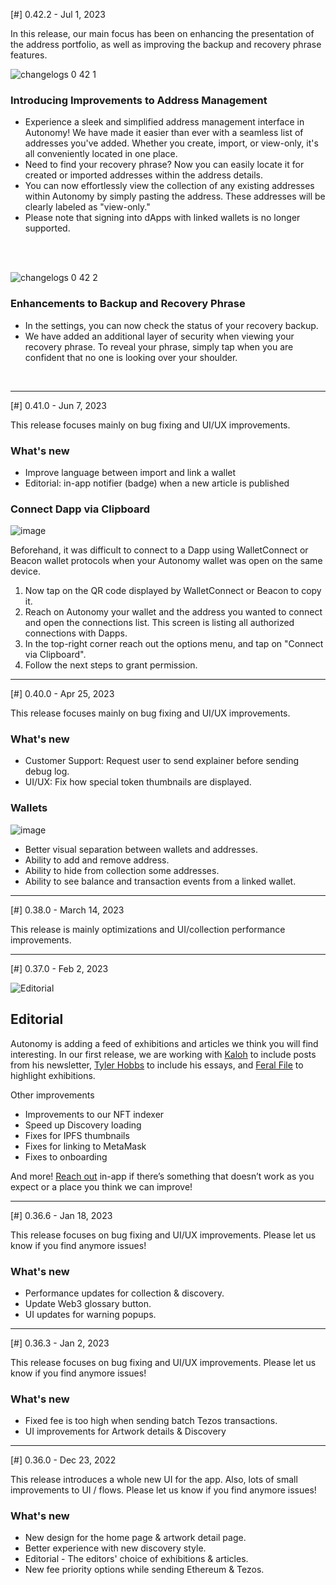 [#] 0.42.2 - Jul 1, 2023

In this release, our main focus has been on enhancing the presentation of the address portfolio, as well as improving the backup and recovery phrase features.

![changelogs 0 42 1](https://github.com/bitmark-inc/autonomy-apps/assets/61187455/11fe64a5-70be-4815-b0fb-d9b9ae98c9a9)

### Introducing Improvements to Address Management

- Experience a sleek and simplified address management interface in Autonomy! We have made it easier than ever with a seamless list of addresses you've added. Whether you create, import, or view-only, it's all conveniently located in one place.
- Need to find your recovery phrase? Now you can easily locate it for created or imported addresses within the address details.
- You can now effortlessly view the collection of any existing addresses within Autonomy by simply pasting the address. These addresses will be clearly labeled as "view-only."
- Please note that signing into dApps with linked wallets is no longer supported.
<br>
<br>
  

![changelogs 0 42 2](https://github.com/bitmark-inc/autonomy-apps/assets/61187455/325b469b-8139-44bd-8235-d650719d7013)

### Enhancements to Backup and Recovery Phrase
- In the settings, you can now check the status of your recovery backup.
- We have added an additional layer of security when viewing your recovery phrase. To reveal your phrase, simply tap when you are confident that no one is looking over your shoulder.
<br>

---

[#] 0.41.0 - Jun 7, 2023

This release focuses mainly on bug fixing and UI/UX improvements.

### What's new

- Improve language between import and link a wallet
- Editorial: in-app notifier (badge) when a new article is published

### Connect Dapp via Clipboard

![image](https://github.com/bitmark-inc/autonomy-apps/assets/61187455/c9ccd3b2-d80e-4f94-a52e-44c1dfdbf1e0)

Beforehand, it was difficult to connect to a Dapp using WalletConnect or Beacon wallet protocols when your Autonomy wallet was open on the same device.
1. Now tap on the QR code displayed by WalletConnect or Beacon to copy it.
2. Reach on Autonomy your wallet and the address you wanted to connect and open the connections list.
This screen is listing all authorized connections with Dapps.
3. In the top-right corner reach out the options menu, and tap on "Connect via Clipboard".
4. Follow the next steps to grant permission.

---

[#] 0.40.0 - Apr 25, 2023

This release focuses mainly on bug fixing and UI/UX improvements.

### What's new
- Customer Support: Request user to send explainer before sending debug log.
- UI/UX: Fix how special token thumbnails are displayed.

### Wallets

![image](https://user-images.githubusercontent.com/61187455/233999293-7a9b398e-1602-410a-a4cd-0e9946bd9c60.png)

- Better visual separation between wallets and addresses.
- Ability to add and remove address.
- Ability to hide from collection some addresses.
- Ability to see balance and transaction events from a linked wallet.

---

[#] 0.38.0 - March 14, 2023

This release is mainly optimizations and UI/collection performance improvements. 

---

[#] 0.37.0 - Feb 2, 2023

![Editorial](https://user-images.githubusercontent.com/422993/216233614-8971f363-646e-438d-8142-fbcbc8dd9655.jpg)

## Editorial

Autonomy is adding a feed of exhibitions and articles we think you will find interesting. In our first release, we are working with [Kaloh](https://www.kaloh.xyz) to include posts from his newsletter, [Tyler Hobbs](https://tylerxhobbs.com/about) to include his essays, and [Feral File](https://feralfile.com/exhibitions) to highlight exhibitions. 

Other improvements
* Improvements to our NFT indexer
* Speed up Discovery loading
* Fixes for IPFS thumbnails
* Fixes for linking to MetaMask
* Fixes to onboarding

And more! [Reach out](autonomy://support) in-app if there’s something that doesn’t work as you expect or a place you think we can improve!

---

[#] 0.36.6 - Jan 18, 2023

This release focuses on bug fixing and UI/UX improvements. Please let us know if you find anymore issues!

### What's new
- Performance updates for collection & discovery.
- Update Web3 glossary button.
- UI updates for warning popups.

---


[#] 0.36.3 - Jan 2, 2023

This release focuses on bug fixing and UI/UX improvements. Please let us know if you find anymore issues!

### What's new
- Fixed fee is too high when sending batch Tezos transactions.
- UI improvements for Artwork details & Discovery

---


[#] 0.36.0 - Dec 23, 2022

This release introduces a whole new UI for the app. Also, lots of small improvements to UI / flows. Please let us know if you find anymore issues!

### What's new
- New design for the home page & artwork detail page.
- Better experience with new discovery style.
- Editorial - The editors' choice of exhibitions & articles.
- New fee priority options while sending Ethereum & Tezos.
